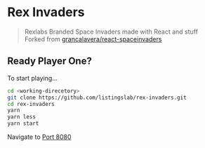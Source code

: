 
# Rex Invaders

> Rexlabs Branded Space Invaders made with React and stuff  
Forked from [grancalavera/react-spaceinvaders](https://github.com/grancalavera/react-spaceinvaders)

## Ready Player One?

To start playing...

```bash
cd <working-direcetory>
git clone https://github.com/listingslab/rex-invaders.git
cd rex-invaders
yarn
yarn less
yarn start
```
Navigate to [Port 8080](http://localhost:8080)

